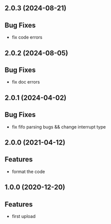 ## 2.0.3 (2024-08-21)

## Bug Fixes

- fix code errors

## 2.0.2 (2024-08-05)

## Bug Fixes

- fix doc errors

## 2.0.1 (2024-04-02)

## Bug  Fixes

- fix fifo parsing bugs && change interrupt type

## 2.0.0 (2021-04-12)

## Features

- format the code

## 1.0.0 (2020-12-20)

## Features

- first upload